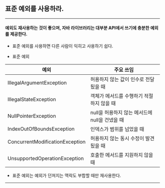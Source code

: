
## 표준 예외를 사용하라.

---

#### 예외도 재사용하는 것이 좋으며, 자바 라이브러리는 대부분 API에서 쓰기에 충분한 예외를 제공한다.

- 표준 예외를 사용하면 다른 사람이 익히고 사용하기 쉽다.

- 표준 예외

예외 | 주요 쓰임
---- | ---- 
IllegalArgumentException | 허용하지 않는 값이 인수로 전달 됬을 때
IllegalStateException | 객체가 메서드를 수행하기 적절하지 않을 때
NullPointerException | null을 허용하지 않는 메서드에 null을 건넸을 때
IndexOutOfBoundsException | 인덱스가 범위를 넘었을 때
ConcurrentModificationException | 허용하지 않는 동시 수정이 발견됬을 때
UnsupportedOperationException | 호출한 메서드를 지원하지 않을때 

- 표준 예외는 예외가 던져지는 맥락도 부합할 때만 재사용한다.

---

